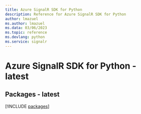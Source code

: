 ```yaml
---
title: Azure SignalR SDK for Python
description: Reference for Azure SignalR SDK for Python
author: lmazuel
ms.author: lmazuel
ms.data: 03/06/2023
ms.topic: reference
ms.devlang: python
ms.service: signalr
---
```

# Azure SignalR SDK for Python - latest
## Packages - latest
[!INCLUDE [packages](signalr-index.md)]